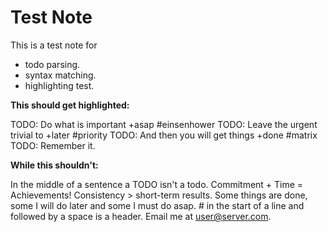 # Test Note

This is a test note for
- todo parsing.
- syntax matching.
- highlighting test.

**This should get highlighted:**

TODO: Do what is important +asap #einsenhower
TODO: Leave the urgent trivial to +later #priority
TODO: And then you will get things +done #matrix
TODO: Remember it.

**While this shouldn't:**

In the middle of a sentence a TODO isn't a todo. Commitment + Time = Achievements! Consistency > short-term results. Some things are done, some I will do later and some I must do asap. # in the start of a line and followed by a space is a header. Email me at user@server.com.
